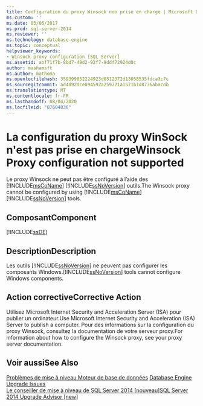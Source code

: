 ```yaml
---
title: Configuration du proxy Winsock non prise en charge | Microsoft Docs
ms.custom: ''
ms.date: 03/06/2017
ms.prod: sql-server-2014
ms.reviewer: ''
ms.technology: database-engine
ms.topic: conceptual
helpviewer_keywords:
- Winsock proxy configuration [SQL Server]
ms.assetid: abf71f7b-8bd7-49d2-92f7-9ddf72924d8c
author: mashamsft
ms.author: mathoma
ms.openlocfilehash: 359399852224923d0512372d13058535fdca3c7c
ms.sourcegitcommit: ad4d92dce894592a259721a1571b1d8736abacdb
ms.translationtype: MT
ms.contentlocale: fr-FR
ms.lasthandoff: 08/04/2020
ms.locfileid: "87604836"
---
```

# <a name="winsock-proxy-configuration-not-supported"></a><span data-ttu-id="128ed-102">La configuration du proxy WinSock n'est pas prise en charge</span><span class="sxs-lookup"><span data-stu-id="128ed-102">Winsock Proxy configuration not supported</span></span>
  <span data-ttu-id="128ed-103">Le proxy Winsock ne peut pas être configuré à l’aide des [!INCLUDE[msCoName](../../includes/msconame-md.md)] [!INCLUDE[ssNoVersion](../../includes/ssnoversion-md.md)] outils.</span><span class="sxs-lookup"><span data-stu-id="128ed-103">The Winsock proxy cannot be configured by using [!INCLUDE[msCoName](../../includes/msconame-md.md)][!INCLUDE[ssNoVersion](../../includes/ssnoversion-md.md)] tools.</span></span>  
  
## <a name="component"></a><span data-ttu-id="128ed-104">Composant</span><span class="sxs-lookup"><span data-stu-id="128ed-104">Component</span></span>  
 [!INCLUDE[ssDE](../../includes/ssde-md.md)]  
  
## <a name="description"></a><span data-ttu-id="128ed-105">Description</span><span class="sxs-lookup"><span data-stu-id="128ed-105">Description</span></span>  
 <span data-ttu-id="128ed-106">Les outils [!INCLUDE[ssNoVersion](../../includes/ssnoversion-md.md)] ne peuvent pas configurer les composants Windows.</span><span class="sxs-lookup"><span data-stu-id="128ed-106">[!INCLUDE[ssNoVersion](../../includes/ssnoversion-md.md)] tools cannot configure Windows components.</span></span>  
  
## <a name="corrective-action"></a><span data-ttu-id="128ed-107">Action corrective</span><span class="sxs-lookup"><span data-stu-id="128ed-107">Corrective Action</span></span>  
 <span data-ttu-id="128ed-108">Utilisez Microsoft Internet Security and Acceleration Server (ISA) pour publier un ordinateur.</span><span class="sxs-lookup"><span data-stu-id="128ed-108">Use Microsoft Internet Security and Acceleration (ISA) Server to publish a computer.</span></span> <span data-ttu-id="128ed-109">Pour des informations sur la configuration du proxy Winsock, consultez la documentation de votre serveur proxy.</span><span class="sxs-lookup"><span data-stu-id="128ed-109">For information about how to configure the Winsock proxy, see your proxy server documentation.</span></span>  
  
## <a name="see-also"></a><span data-ttu-id="128ed-110">Voir aussi</span><span class="sxs-lookup"><span data-stu-id="128ed-110">See Also</span></span>  
 <span data-ttu-id="128ed-111">[Problèmes de mise à niveau Moteur de base de données](../../../2014/sql-server/install/database-engine-upgrade-issues.md) </span><span class="sxs-lookup"><span data-stu-id="128ed-111">[Database Engine Upgrade Issues](../../../2014/sql-server/install/database-engine-upgrade-issues.md) </span></span>  
 [<span data-ttu-id="128ed-112">Le conseiller de mise à niveau de SQL Server 2014 &#91;nouveau&#93;</span><span class="sxs-lookup"><span data-stu-id="128ed-112">SQL Server 2014 Upgrade Advisor &#91;new&#93;</span></span>](sql-server-2014-upgrade-advisor.md)  
  
  
